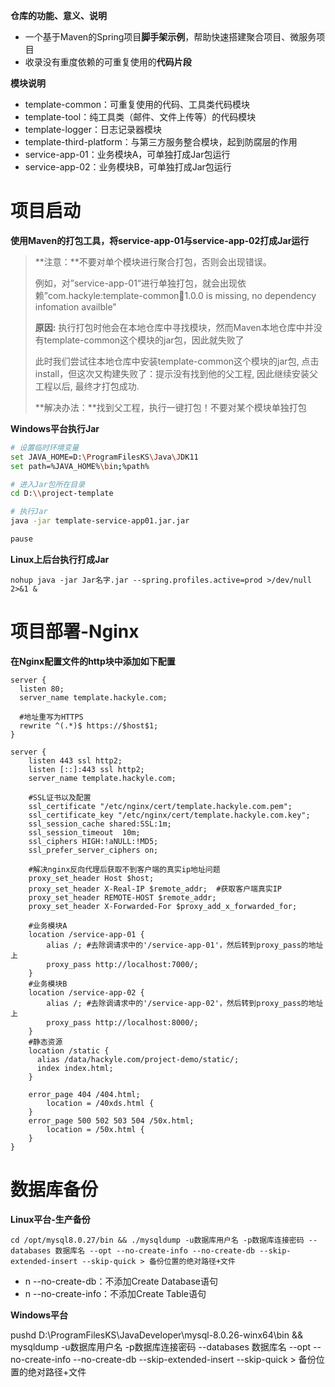 **仓库的功能、意义、说明**

- 一个基于Maven的Spring项目**脚手架示例**，帮助快速搭建聚合项目、微服务项目
- 收录没有重度依赖的可重复使用的**代码片段**

**模块说明**

- template-common：可重复使用的代码、工具类代码模块
- template-tool：纯工具类（邮件、文件上传等）的代码模块
- template-logger：日志记录器模块
- template-third-platform：与第三方服务整合模块，起到防腐层的作用
- service-app-01：业务模块A，可单独打成Jar包运行
- service-app-02：业务模块B，可单独打成Jar包运行

# 项目启动

**使用Maven的打包工具，将service-app-01与service-app-02打成Jar运行**

> **注意：**不要对单个模块进行聚合打包，否则会出现错误。
>
> 例如，对”service-app-01“进行单独打包，就会出现依赖”com.hackyle:template-common:jar:1.0.0 is missing, no dependency infomation availble"
>
> **原因:** 执行打包时他会在本地仓库中寻找模块，然而Maven本地仓库中并没有template-common这个模块的jar包，因此就失败了
>
> 此时我们尝试往本地仓库中安装template-common这个模块的jar包, 点击install，但这次又构建失败了：提示没有找到他的父工程, 因此继续安装父工程以后, 最终才打包成功.
>
> **解决办法：**找到父工程，执行一键打包！不要对某个模块单独打包

**Windows平台执行Jar**

```bash
# 设置临时环境变量
set JAVA_HOME=D:\ProgramFilesKS\Java\JDK11
set path=%JAVA_HOME%\bin;%path%

# 进入Jar包所在目录
cd D:\\project-template

# 执行Jar
java -jar template-service-app01.jar.jar

pause
```

**Linux上后台执行打成Jar**

```shell
nohup java -jar Jar名字.jar --spring.profiles.active=prod >/dev/null 2>&1 &
```

# 项目部署-Nginx

**在Nginx配置文件的http块中添加如下配置**

```properties
server {
  listen 80;
  server_name template.hackyle.com;
  
  #地址重写为HTTPS
  rewrite ^(.*)$ https://$host$1;
}

server {
    listen 443 ssl http2;
    listen [::]:443 ssl http2;
    server_name template.hackyle.com;
    
    #SSL证书以及配置
    ssl_certificate "/etc/nginx/cert/template.hackyle.com.pem";
    ssl_certificate_key "/etc/nginx/cert/template.hackyle.com.key";
    ssl_session_cache shared:SSL:1m;
    ssl_session_timeout  10m;
    ssl_ciphers HIGH:!aNULL:!MD5;
    ssl_prefer_server_ciphers on;
    
    #解决nginx反向代理后获取不到客户端的真实ip地址问题
    proxy_set_header Host $host;
    proxy_set_header X-Real-IP $remote_addr;  #获取客户端真实IP
    proxy_set_header REMOTE-HOST $remote_addr;
    proxy_set_header X-Forwarded-For $proxy_add_x_forwarded_for;

    #业务模块A
    location /service-app-01 {
        alias /; #去除调请求中的'/service-app-01'，然后转到proxy_pass的地址上
        proxy_pass http://localhost:7000/;
    }
    #业务模块B
    location /service-app-02 {
        alias /; #去除调请求中的'/service-app-02'，然后转到proxy_pass的地址上
        proxy_pass http://localhost:8000/;
    }
    #静态资源
    location /static {
      alias /data/hackyle.com/project-demo/static/;
      index index.html;
    }
    
    error_page 404 /404.html;
        location = /40xds.html {
    }
    error_page 500 502 503 504 /50x.html;
        location = /50x.html {
    }
}
```

# 数据库备份

**Linux平台-生产备份**

```shell
cd /opt/mysql8.0.27/bin && ./mysqldump -u数据库用户名 -p数据库连接密码 --databases 数据库名 --opt --no-create-info --no-create-db --skip-extended-insert --skip-quick > 备份位置的绝对路径+文件
```

- n --no-create-db：不添加Create Database语句
- n --no-create-info：不添加Create Table语句

 

**Windows平台**

pushd D:\ProgramFilesKS\JavaDeveloper\mysql-8.0.26-winx64\bin && mysqldump -u数据库用户名 -p数据库连接密码 --databases 数据库名 --opt --no-create-info --no-create-db --skip-extended-insert --skip-quick > 备份位置的绝对路径+文件
